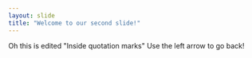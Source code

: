 ```yaml
---
layout: slide
title: "Welcome to our second slide!"
---
```

Oh this is edited
"Inside quotation marks"
Use the left arrow to go back!
